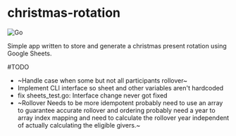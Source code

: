 # christmas-rotation

![Go](https://github.com/aphill70/christmas-rotation/workflows/Go/badge.svg)

Simple app written to store and generate a christmas present rotation using Google Sheets.

#TODO
- ~Handle case when some but not all participants rollover~
- Implement CLI interface so sheet and other variables aren't hardcoded
- fix sheets_test.go: Interface change never got fixed
- ~Rollover Needs to be more idempotent probably need to use an array to guarantee accurate rollover and ordering probably need a year to array index mapping and need to calculate the rollover year independent of actually calculating the eligible givers.~
